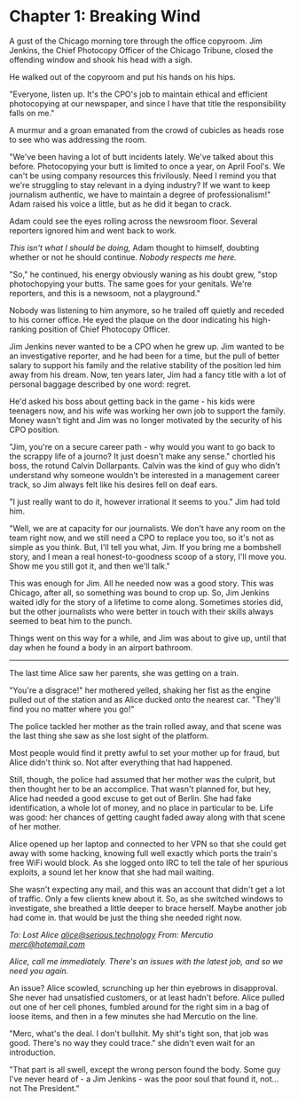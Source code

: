 Chapter 1:  Breaking Wind
===

A gust of the Chicago morning tore through the office copyroom. Jim Jenkins, the Chief Photocopy Officer of the Chicago Tribune, closed the offending window and shook his head with a sigh.

He walked out of the copyroom and put his hands on his hips.

"Everyone, listen up. It's the CPO's job to maintain ethical and efficient photocopying at our newspaper, and since I have that title the responsibility falls on me."

A murmur and a groan emanated from the crowd of cubicles as heads rose to see who was addressing the room.

"We've been having a lot of butt incidents lately. We've talked about this before. Photocopying your butt is limited to once a year, on April Fool's. We can't be using company resources this frivilously. Need I remind you that we're struggling to stay relevant in a dying industry? If we want to keep journalism authentic, we have to maintain a degree of professionalism!" Adam raised his voice a little, but as he did it began to crack.

Adam could see the eyes rolling across the newsroom floor. Several reporters ignored him and went back to work.

_This isn't what I should be doing,_ Adam thought to himself, doubting whether or not he should continue. _Nobody respects me here._

"So," he continued, his energy obviously waning as his doubt grew, "stop photochopying your butts. The same goes for your genitals. We're reporters, and this is a newsoom, not a playground."

Nobody was listening to him anymore, so he trailed off quietly and receded to his corner office. He eyed the plaque on the door indicating his high-ranking position of Chief Photocopy Officer.

Jim Jenkins never wanted to be a CPO when he grew up. Jim wanted to be an investigative reporter, and he had been for a time, but the pull of better salary to support his family and the relative stability of the position led him away from his dream. Now, ten years later, Jim had a fancy title with a lot of personal baggage described by one word: regret.

He'd asked his boss about getting back in the game - his kids were teenagers now, and his wife was working her own job to support the family. Money wasn't tight and Jim was no longer motivated by the security of his CPO position.

"Jim, you're on a secure career path - why would you want to go back to the scrappy life of a journo? It just doesn't make any sense." chortled his boss, the rotund Calvin Dollarpants. Calvin was the kind of guy who didn't understand why someone wouldn't be interested in a management career track, so Jim always felt like his desires fell on deaf ears.

"I just really want to do it, however irrational it seems to you." Jim had told him.

"Well, we are at capacity for our journalists. We don't have any room on the team right now, and we still need a CPO to replace you too, so it's not as simple as you think. But, I'll tell you what, Jim. If you bring me a bombshell story, and I mean a real honest-to-goodness scoop of a story, I'll move you. Show me you still got it, and then we'll talk."

This was enough for Jim. All he needed now was a good story. This was Chicago, after all, so something was bound to crop up. So, Jim Jenkins waited idly for the story of a lifetime to come along. Sometimes stories did, but the other journalists who were better in touch with their skills always seemed to beat him to the punch.

Things went on this way for a while, and Jim was about to give up, until that day when he found a body in an airport bathroom.

* * *

The last time Alice saw her parents, she was getting on a train. 

"You're a disgrace!" her mothered yelled, shaking her fist as the engine pulled out of the station and as Alice ducked onto the nearest car. "They'll find you no matter where you go!"

The police tackled her mother as the train rolled away, and that scene was the last thing she saw as she lost sight of the platform.

Most people would find it pretty awful to set your mother up for fraud, but Alice didn't think so. Not after everything that had happened.

Still, though, the police had assumed that her mother was the culprit, but then thought her to be an accomplice. That wasn't planned for, but hey, Alice had needed a good excuse to get out of Berlin. She had fake identification, a whole lot of money, and no place in particular to be. Life was good: her chances of getting caught faded away along with that scene of her mother.

Alice opened up her laptop and connected to her VPN so that she could get away with some hacking, knowing full well exactly which ports the train's free WiFi would block. As she logged onto IRC to tell the tale of her spurious exploits, a sound let her know that she had mail waiting.

She wasn't expecting any mail, and this was an account that didn't get a lot of traffic. Only a few clients knew about it. So, as she switched windows to investigate, she breathed a little deeper to brace herself. Maybe another job had come in. that would be just the thing she needed right now.

_To: Lost Alice <alice@serious.technology>_
_From: Mercutio <merc@hotemail.com>_

_Alice, call me immediately. There's an issues with the latest job, and so we need you again._

An issue? Alice scowled, scrunching up her thin eyebrows in disapproval. She never had unsatisfied customers, or at least hadn't before. Alice pulled out one of her cell phones, fumbled around for the right sim in a bag of loose items, and then in a few minutes she had Mercutio on the line.

"Merc, what's the deal. I don't bullshit. My shit's tight son, that job was good. There's no way they could trace." she didn't even wait for an introduction.

"That part is all swell, except the wrong person found the body. Some guy I've never heard of - a Jim Jenkins - was the poor soul that found it, not... not The President."


